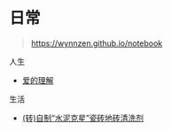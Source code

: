# 日常

> https://wynnzen.github.io/notebook

人生
* [爱的理解](爱的理解)

生活
* [(转)自制“水泥克星”瓷砖地砖清洗剂](自制“水泥克星”瓷砖地砖清洗剂)
